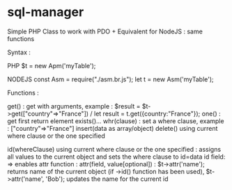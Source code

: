 # sql-manager
Simple PHP Class to work with PDO + Equivalent for NodeJS : same functions

Syntax :

PHP
$t = new Apm('myTable'); 

NODEJS
const Asm = require("./asm.br.js");
let t = new Asm('myTable');

Functions :

get() : get with arguments, example : $result = $t->get(["country"=>"France"]) / let result = t.get({country:"France"});
one() : get first return element
exists()...
whr(clause) : set a where clause, example : ["country"=>"France"]
insert(data as array/object)
delete() using current where clause or the one specified

id(whereClause) using current where clause or the one specified : assigns all values to the current object and sets the where clause to id=data id field:
=> enables attr function : attr(field, value[optional]) : $t->attr('name'); returns name of the current object (if ->id() function has been used), $t->attr('name', 'Bob'); updates the name for the current id


